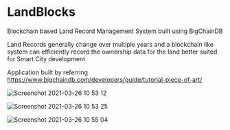 # LandBlocks
Blockchain based Land Record Management System built using BigChainDB

Land Records generally change over multiple years and a blockchain like system 
can efficiently record the ownership data for the land better suited for Smart City 
development

Application built by referring https://www.bigchaindb.com/developers/guide/tutorial-piece-of-art/


![Screenshot 2021-03-26 10 53 12](https://user-images.githubusercontent.com/47826916/112587710-165b9680-8e24-11eb-8c0c-01c85de40628.png)


![Screenshot 2021-03-26 10 53 25](https://user-images.githubusercontent.com/47826916/112587756-2ecbb100-8e24-11eb-8979-09bfd6efb4a2.png)


![Screenshot 2021-03-26 10 55 04](https://user-images.githubusercontent.com/47826916/112587817-4b67e900-8e24-11eb-834f-a6cabb555909.png)

